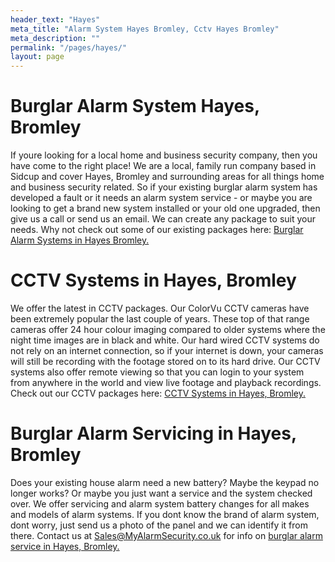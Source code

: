 ```yaml
---
header_text: "Hayes"
meta_title: "Alarm System Hayes Bromley, Cctv Hayes Bromley"
meta_description: ""
permalink: "/pages/hayes/"
layout: page
---
```


# Burglar Alarm System Hayes, Bromley 

If youre looking for a local home and business security company, then you have come to the right place! We are a local, family run company based in Sidcup and cover Hayes, Bromley and surrounding areas for all things home and business security related. So if your existing burglar alarm system has developed a fault or it needs an alarm system service - or maybe you are looking to get a brand new system installed or your old one upgraded, then give us a call or send us an email. We can create any package to suit your needs. Why not check out some of our existing packages here: [Burglar Alarm Systems in Hayes Bromley.](/categories/burglar-alarms/)

# CCTV Systems in Hayes, Bromley 

We offer the latest in CCTV packages. Our ColorVu CCTV cameras have been extremely popular the last couple of years. These top of that range cameras offer 24 hour colour imaging compared to older systems where the night time images are in black and white. Our hard wired CCTV systems do not rely on an internet connection, so if your internet is down, your cameras will still be recording with the footage stored on to its hard drive. Our CCTV systems also offer remote viewing so that you can login to your system from anywhere in the world and view live footage and playback recordings. Check out our CCTV packages here: [CCTV Systems in Hayes, Bromley.](/categories/cctv/)

# Burglar Alarm Servicing in Hayes, Bromley 

Does your existing house alarm need a new battery? Maybe the keypad no longer works? Or maybe you just want a service and the system checked over. We offer servicing and alarm system battery changes for all makes and models of alarm systems. If you dont know the brand of alarm system, dont worry, just send us a photo of the panel and we can identify it from there. Contact us at <Sales@MyAlarmSecurity.co.uk> for info on [burglar alarm service in Hayes, Bromley.](/categories/servicing-and-repairs/)